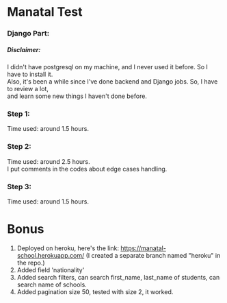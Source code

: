 # Manatal Test

### Django Part:

##### Disclaimer:     
I didn't have postgresql on my machine, and I never used it before. 
So I have to install it.     
Also, it's been a while since I've done backend and Django jobs. So, I have to review a lot,       
and learn some new things I haven't done before. 



### Step 1: 
Time used: around 1.5 hours.

### Step 2: 
Time used: around 2.5 hours.      
I put comments in the codes about edge cases handling.     


### Step 3: 
Time used: around 1.5 hours.

# Bonus
1. Deployed on heroku, here's the link:  https://manatal-school.herokuapp.com/
   (I created a separate branch named "heroku" in the repo.)
2. Added field 'nationality'
3. Added search filters, can search first_name, last_name of students, can search name of schools.
4. Added pagination size 50, tested with size 2, it worked. 